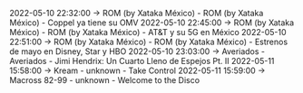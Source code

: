 2022-05-10 22:32:00 -> ROM (by Xataka México) - ROM (by Xataka México) - Coppel ya tiene su OMV
2022-05-10 22:45:00 -> ROM (by Xataka México) - ROM (by Xataka México) - AT&T y su 5G en México
2022-05-10 22:51:00 -> ROM (by Xataka México) - ROM (by Xataka México) - Estrenos de mayo en Disney, Star y HBO
2022-05-10 23:03:00 -> Averiados - Averiados - Jimi Hendrix: Un Cuarto Lleno de Espejos Pt. II
2022-05-11 15:58:00 -> Kream - unknown - Take Control
2022-05-11 15:59:00 -> Macross 82-99 - unknown - Welcome to the Disco
